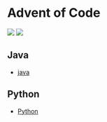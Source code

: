 # Advent of Code

[![](https://img.shields.io/badge/Code-Java-blue?style=plastic&logo=java)](https://www.java.com/ "java")
[![](https://img.shields.io/badge/Code-Python-blue?style=plastic&logo=python)](https://www.python.org/ "Python")

## Java
* [java](Java/README.md)

## Python
* [Python](Python)